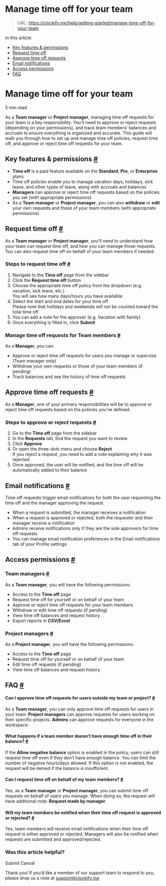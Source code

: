 # Manage time off for your team

> URL: https://clockify.me/help/getting-started/manage-time-off-for-your-team

In this article

* [Key features & permissions](#key-features-&-permissions)
* [Request time off](#request-time-off)
* [Approve time off requests](#approve-time-off-requests)
* [Email notifications](#email-notifications)
* [Access permissions](#access-permissions)
* [FAQ](#faq)

# Manage time off for your team

5 min read

As a **Team manager** or **Project manager**, managing time off requests for your team is a key responsibility. You’ll need to approve or reject requests (depending on your permissions), and track team members’ balances and accruals to ensure everything is organized and accurate. This guide will walk you through how to set up and manage time off policies, request time off, and approve or reject time off requests for your team.

## Key features & permissions [#](#key-features-permissions)

* **Time off** is a paid feature available on the **Standard**, **Pro**, or **Enterprise** plans
* Time off policies enable you to manage vacation days, holidays, sick leave, and other types of leave, along with accruals and balances
* **Managers** can approve or reject time off requests based on the policies you set (with appropriate permissions)
* As a **Team manager** or **Project manager**, you can also **withdraw** or **edit** your own requests and those of your team members (with appropriate permissions)

## Request time off [#](#request-time-off)

As a **Team manager** or **Project manager**, you’ll need to understand how your team can request time off, and how you can manage those requests. You can also request time off on behalf of your team members if needed.

### Steps to request time off [#](#steps-to-request-time-off)

1. Navigate to the **Time off** page from the sidebar
2. Click the **Request time off** button
3. Choose the appropriate time off policy from the dropdown (e.g. vacation, sick leave, etc.)  
   You will see how many days/hours you have available.
4. Select the start and end dates for your time off  
   Please note that holidays and weekends will not be counted toward the total time off.
5. You can add a note for the approver (e.g. Vacation with family)
6. Once everything is filled in, click **Submit**

### Manage time off requests for Team members [#](#manage-time-off-requests-for-team-members)

As a **Manager**, you can:

* Approve or reject time off requests for users you manage or supervise (Team manager only)
* Withdraw your own requests or those of your team members (if pending)
* Track balances and see the history of time off requests

## Approve time off requests [#](#approve-time-off-requests)

As a **Manager**, one of your primary responsibilities will be to approve or reject time off requests based on the policies you’ve defined.

### Steps to approve or reject requests [#](#steps-to-approve-or-reject-requests)

1. Go to the **Time off** page from the sidebar
2. In the **Requests** tab, find the request you want to review
3. Click **Approve**
4. Or open the three-dots menu and choose **Reject**  
   If you reject a request, you need to add a note explaining why it was rejected.
5. Once approved, the user will be notified, and the time off will be automatically added to their balance

## Email notifications [#](#email-notifications)

Time off requests trigger email notifications for both the user requesting the time off and the manager approving the request.

* When a request is submitted, the manager receives a notification
* When a request is approved or rejected, both the requester and their manager receive a notification
* Admins receive notifications only if they are the sole approvers for time off requests
* You can manage email notification preferences in the Email notifications tab of your Profile settings

## Access permissions [#](#access-permissions)

### Team managers [#](#team-managers)

As a **Team manager**, you will have the following permissions:

* Access to the **Time off** page
* Request time off for yourself or on behalf of your team
* Approve or reject time off requests for your team members
* Withdraw or edit time off requests (if pending)
* View time off balances and request history
* Export reports in **CSV/Excel**

### Project managers [#](#project-managers)

As a **Project manager**, you will have the following permissions:

* Access to the **Time off** page
* Request time off for yourself or on behalf of your team
* Edit time off requests (if pending)
* View time off balances and request history

## FAQ [#](#faq)

#### Can I approve time off requests for users outside my team or project? [#](#can-i-approve-time-off-requests-for-users-outside-my-team-or-project)

As a **Team manager**, you can only approve time off requests for users in your team. **Project managers** can approve requests for users working on their specific projects. **Admins** can approve requests for everyone in the workspace.

#### What happens if a team member doesn’t have enough time off in their balance? [#](#what-happens-if-a-team-member-doesnt-have-enough-time-off-in-their-balance)

If the **Allow negative balance** option is enabled in the policy, users can still request time off even if they don’t have enough balance. You can limit the number of negative hours/days allowed. If this option is not enabled, the request will be denied if the balance is insufficient.

#### Can I request time off on behalf of my team members? [#](#can-i-request-time-off-on-behalf-of-my-team-members)

Yes, as a **Team manager** or **Project manager**, you can submit time off requests on behalf of users you manage. When doing so, the request will have additional note: **Request made by manager**.

#### Will my team members be notified when their time off request is approved or rejected? [#](#will-my-team-members-be-notified-when-their-time-off-request-is-approved-or-rejected)

Yes, team members will receive email notifications when their time off request is either approved or rejected. Managers will also be notified when requests are submitted and approved/rejected.

### Was this article helpful?

Submit
Cancel

Thank you! If you’d like a member of our support team to respond to you, please drop us a note at support@clockify.me